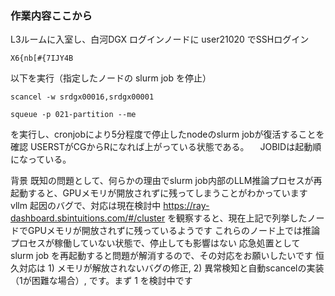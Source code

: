 
### 作業内容ここから ###
L3ルームに入室し、白河DGX ログインノードに user21020 でSSHログイン  
```
X6{nb[#{7IJY4B
```
以下を実行（指定したノードの slurm job を停止）  
```
scancel -w srdgx00016,srdgx00001
```
```
squeue -p 021-partition --me
```
を実行し、cronjobにより5分程度で停止したnodeのslurm jobが復活することを確認
 USERSTがCGからRになれば上がっている状態である。
　JOBIDは起動順になっている。

背景
既知の問題として、何らかの理由でslurm job内部のLLM推論プロセスが再起動すると、GPUメモリが開放されずに残ってしまうことがわかっています
vllm 起因のバグで、対応は現在検討中
https://ray-dashboard.sbintuitions.com/#/cluster を観察すると、現在上記で列挙したノードでGPUメモリが開放されずに残っているようです
これらのノード上では推論プロセスが稼働していない状態で、停止しても影響はない
応急処置として slurm job を再起動すると問題が解消するので、その対応をお願いしたいです
恒久対応は 1) メモリが解放されないバグの修正, 2) 異常検知と自動scancelの実装（1が困難な場合）, です。まず 1 を検討中です
